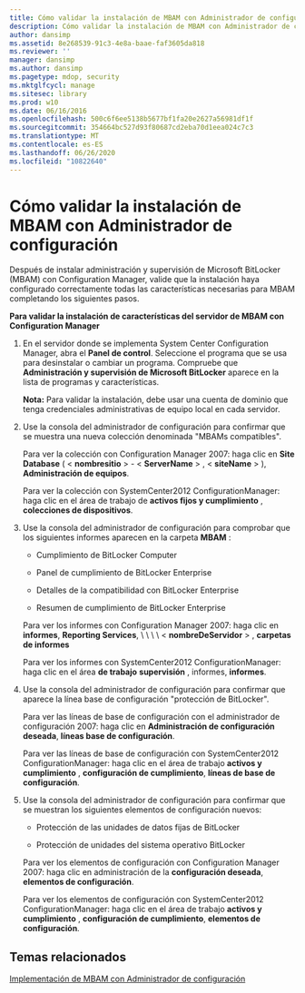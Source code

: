 ```yaml
---
title: Cómo validar la instalación de MBAM con Administrador de configuración
description: Cómo validar la instalación de MBAM con Administrador de configuración
author: dansimp
ms.assetid: 8e268539-91c3-4e8a-baae-faf3605da818
ms.reviewer: ''
manager: dansimp
ms.author: dansimp
ms.pagetype: mdop, security
ms.mktglfcycl: manage
ms.sitesec: library
ms.prod: w10
ms.date: 06/16/2016
ms.openlocfilehash: 500c6f6ee5138b5677bf1fa20e2627a56981df1f
ms.sourcegitcommit: 354664bc527d93f80687cd2eba70d1eea024c7c3
ms.translationtype: MT
ms.contentlocale: es-ES
ms.lasthandoff: 06/26/2020
ms.locfileid: "10822640"
---
```

# Cómo validar la instalación de MBAM con Administrador de configuración


Después de instalar administración y supervisión de Microsoft BitLocker (MBAM) con Configuration Manager, valide que la instalación haya configurado correctamente todas las características necesarias para MBAM completando los siguientes pasos.

**Para validar la instalación de características del servidor de MBAM con Configuration Manager**

1.  En el servidor donde se implementa System Center Configuration Manager, abra el **Panel de control**. Seleccione el programa que se usa para desinstalar o cambiar un programa. Compruebe que **Administración y supervisión de Microsoft BitLocker** aparece en la lista de programas y características.

    **Nota:**  Para validar la instalación, debe usar una cuenta de dominio que tenga credenciales administrativas de equipo local en cada servidor.

     

2.  Use la consola del administrador de configuración para confirmar que se muestra una nueva colección denominada "MBAMs compatibles".

    Para ver la colección con Configuration Manager 2007: haga clic en **Site Database** ( &lt; **nombresitio** &gt;  -  &lt; **ServerName** &gt; , &lt; **siteName** &gt; ), **Administración de equipos**.

    Para ver la colección con SystemCenter2012 ConfigurationManager: haga clic en el área de trabajo de **activos fijos y cumplimiento** , **colecciones de dispositivos**.

3.  Use la consola del administrador de configuración para comprobar que los siguientes informes aparecen en la carpeta **MBAM** :

    -   Cumplimiento de BitLocker Computer

    -   Panel de cumplimiento de BitLocker Enterprise

    -   Detalles de la compatibilidad con BitLocker Enterprise

    -   Resumen de cumplimiento de BitLocker Enterprise

    Para ver los informes con Configuration Manager 2007: haga clic en **informes**, **Reporting Services**, \ \ \ \ &lt; **nombreDeServidor** &gt; , **carpetas de informes**

    Para ver los informes con SystemCenter2012 ConfigurationManager: haga clic en el área **de trabajo** **supervisión** , informes, **informes**.

4.  Use la consola del administrador de configuración para confirmar que aparece la línea base de configuración "protección de BitLocker".

    Para ver las líneas de base de configuración con el administrador de configuración 2007: haga clic en **Administración de configuración deseada**, **líneas base de configuración**.

    Para ver las líneas de base de configuración con SystemCenter2012 ConfigurationManager: haga clic en el área de trabajo **activos y cumplimiento** , **configuración de cumplimiento**, **líneas de base de configuración**.

5.  Use la consola del administrador de configuración para confirmar que se muestran los siguientes elementos de configuración nuevos:

    -   Protección de las unidades de datos fijas de BitLocker

    -   Protección de unidades del sistema operativo BitLocker

    Para ver los elementos de configuración con Configuration Manager 2007: haga clic en administración de la **configuración deseada**, **elementos de configuración**.

    Para ver los elementos de configuración con SystemCenter2012 ConfigurationManager: haga clic en el área de trabajo **activos y cumplimiento** , **configuración de cumplimiento**, **elementos de configuración**.

## Temas relacionados


[Implementación de MBAM con Administrador de configuración](deploying-mbam-with-configuration-manager-mbam2.md)

 

 





